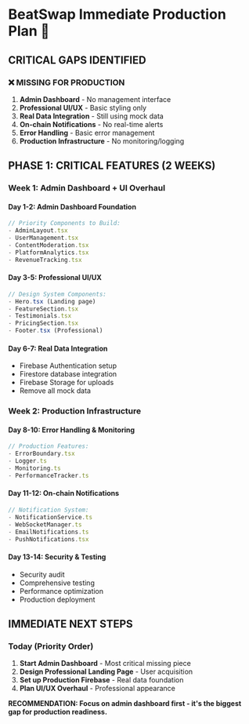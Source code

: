 # BeatSwap Immediate Production Plan 🚀

## CRITICAL GAPS IDENTIFIED

### ❌ MISSING FOR PRODUCTION
1. **Admin Dashboard** - No management interface
2. **Professional UI/UX** - Basic styling only
3. **Real Data Integration** - Still using mock data
4. **On-chain Notifications** - No real-time alerts
5. **Error Handling** - Basic error management
6. **Production Infrastructure** - No monitoring/logging

## PHASE 1: CRITICAL FEATURES (2 WEEKS)

### Week 1: Admin Dashboard + UI Overhaul

#### Day 1-2: Admin Dashboard Foundation
```typescript
// Priority Components to Build:
- AdminLayout.tsx
- UserManagement.tsx
- ContentModeration.tsx
- PlatformAnalytics.tsx
- RevenueTracking.tsx
```

#### Day 3-5: Professional UI/UX
```typescript
// Design System Components:
- Hero.tsx (Landing page)
- FeatureSection.tsx
- Testimonials.tsx
- PricingSection.tsx
- Footer.tsx (Professional)
```

#### Day 6-7: Real Data Integration
- Firebase Authentication setup
- Firestore database integration
- Firebase Storage for uploads
- Remove all mock data

### Week 2: Production Infrastructure

#### Day 8-10: Error Handling & Monitoring
```typescript
// Production Features:
- ErrorBoundary.tsx
- Logger.ts
- Monitoring.ts
- PerformanceTracker.ts
```

#### Day 11-12: On-chain Notifications
```typescript
// Notification System:
- NotificationService.ts
- WebSocketManager.ts
- EmailNotifications.ts
- PushNotifications.tsx
```

#### Day 13-14: Security & Testing
- Security audit
- Comprehensive testing
- Performance optimization
- Production deployment

## IMMEDIATE NEXT STEPS

### Today (Priority Order)
1. **Start Admin Dashboard** - Most critical missing piece
2. **Design Professional Landing Page** - User acquisition
3. **Set up Production Firebase** - Real data foundation
4. **Plan UI/UX Overhaul** - Professional appearance

**RECOMMENDATION: Focus on admin dashboard first - it's the biggest gap for production readiness.**